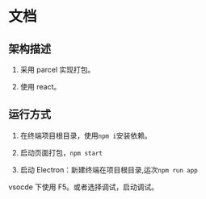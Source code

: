 # 文档

## 架构描述

1. 采用 parcel 实现打包。

2. 使用 react。

## 运行方式

1. 在终端项目根目录，使用`npm i`安装依赖。

2. 启动页面打包，`npm start`

3. 启动 Electron：新建终端在项目根目录,运次`npm run app`

vsocde 下使用 F5。或者选择调试，启动调试。
